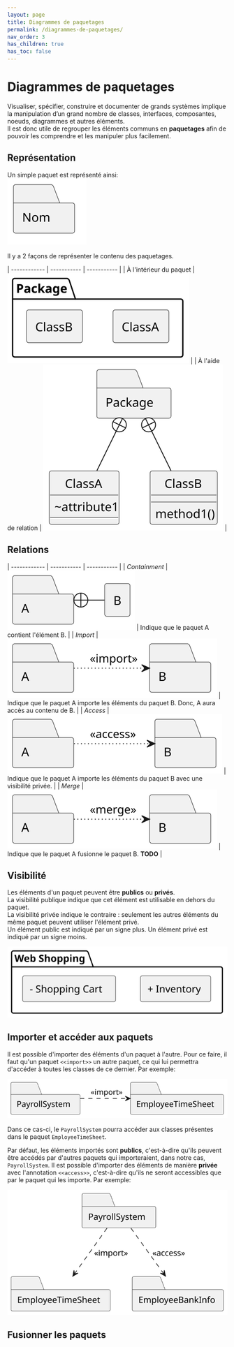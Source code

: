 ```yaml
---
layout: page
title: Diagrammes de paquetages
permalink: /diagrammes-de-paquetages/
nav_order: 3
has_children: true
has_toc: false
---
```



# Diagrammes de paquetages
Visualiser, spécifier, construire et documenter de grands systèmes implique la manipulation d’un grand nombre de classes, interfaces, composantes, noeuds, diagrammes et autres éléments.  
Il est donc utile de regrouper les éléments communs en **paquetages** afin de pouvoir les comprendre et les
manipuler plus facilement.

## Représentation  
Un simple paquet est représenté ainsi:  
![](/out/plant_uml/singlePackagesRepresentation/singlePackagesRepresentation.svg)

Il y a 2 façons de représenter le contenu des paquetages.

| ------------ | ----------- | ----------- |
| À l'intérieur du paquet | ![](/out/plant_uml/packageReprésentation1/packageReprésentation1.svg) |
| À l'aide de relation | ![](/out/plant_uml/packageReprésentation2/packageReprésentation2.svg) |

## Relations

| ------------ | ----------- | ----------- |
| *Containment* | ![](/out/plant_uml/containmentRelationshipExample/containmentRelationshipExample.svg) | Indique que le paquet A contient l'élément B. |
| *Import* | ![](/out/plant_uml/importRelationshipExample/importRelationshipExample.svg) | Indique que le paquet A importe les éléments du paquet B. Donc, A aura accès au contenu de B. |
| *Access* | ![](/out/plant_uml/accessRelationshipExample/accessRelationshipExample.svg) | Indique que le paquet A importe les éléments du paquet B avec une visibilité privée. |
| *Merge* | ![](/out/plant_uml/mergeRelationshipExample/mergeRelationshipExample.svg) | Indique que le paquet A fusionne le paquet B. **TODO** |

## Visibilité
Les éléments d'un paquet peuvent être **publics** ou **privés**.  
La visibilité publique indique que cet élément est utilisable en dehors du paquet.  
La visibilité privée indique le contraire : seulement les autres éléments du même paquet peuvent utiliser l'élément privé.  
Un élément public est indiqué par un signe plus. Un élément privé est indiqué par un signe moins.

![](/out/plant_uml/packageVisibility/packageVisibility.svg)

## Importer et accéder aux paquets
Il est possible d'importer des éléments d'un paquet à l'autre. Pour ce faire, il faut qu'un paquet `<<import>>` un autre paquet, ce qui lui permettra d'accéder à toutes les classes de ce dernier. Par exemple:

![](/out/plant_uml/importRelationPackage/importRelationPackage.svg)

Dans ce cas-ci, le `PayrollSystem` pourra accéder aux classes présentes dans le paquet `EmployeeTimeSheet`.        

Par défaut, les éléments importés sont **publics**, c'est-à-dire qu'ils peuvent être accédés par d'autres paquets qui importeraient, dans notre cas, `PayrollSystem`.
Il est possible d'importer des éléments de manière **privée** avec l'annotation `<<access>>`, c'est-à-dire qu'ils ne seront accessibles que par le paquet qui les importe. Par exemple:  

![](/out/plant_uml/accessRelationPackage/accessRelationPackage.svg)


## Fusionner les paquets